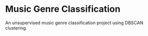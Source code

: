 # Music Genre Classification
An unsupervised music genre classification project using DBSCAN clustering.
